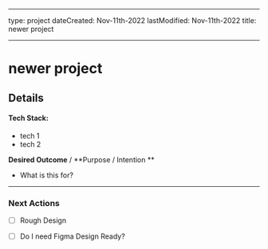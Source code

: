 





---
type: project
dateCreated: Nov-11th-2022
lastModified: Nov-11th-2022
title: newer project

---


# newer project





## Details

#### Tech Stack: 

-  tech 1
-  tech 2


**Desired Outcome** / **Purpose / Intention **

-  What is this for? 


_________

### Next Actions

- [ ]  Rough Design
- [ ] Do I need Figma Design Ready?
 





